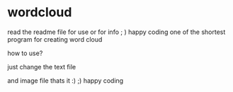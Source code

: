 # wordcloud
read the readme file for use or for info ; ) happy coding
 one of the shortest program for creating word cloud
 
 
 how to use?
  
  just change the text file 
  
  and image file thats it :) ;) happy coding
  
